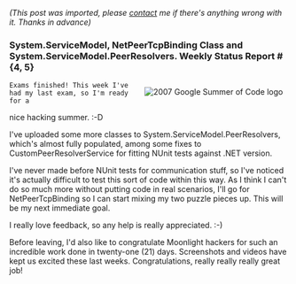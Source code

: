 *(This post was imported, please [contact](#/contact) me if there's anything wrong with it. Thanks in advance)*

<div class="entry-body">
<h3> System.ServiceModel, NetPeerTcpBinding Class and System.ServiceModel.PeerResolvers. Weekly Status Report #{4, 5}</h3>
<p>
	<img alt="2007 Google Summer of Code logo" src="http://code.google.com/soc/gsoclogo07web.gif" style="border: 0px none ; padding: 10px;" align="right">

	Exams finished! This week I've had my last exam, so I'm ready for a
nice hacking summer. :-D
</p>
<p>
	I've uploaded some more classes to System.ServiceModel.PeerResolvers,
which's almost fully populated, among some fixes to
CustomPeerResolverService for fitting NUnit tests against .NET
version.
</p>
<p>
	I've never made before NUnit tests for communication stuff, so I've
noticed it's actually difficult to test this sort of code within this
way. As I think I can't do so much more without putting code in real
scenarios, I'll go for NetPeerTcpBinding so I can start mixing my two
puzzle pieces up. This will be my next immediate goal.
</p>
<p>
	I really love feedback, so any help is really appreciated. :-)
</p>
<p>
	Before leaving, I'd also like to congratulate Moonlight hackers for
such an incredible work done in twenty-one (21) days. Screenshots and
videos have kept us excited these last weeks. Congratulations, really
really really great job!
</p>
</div>
